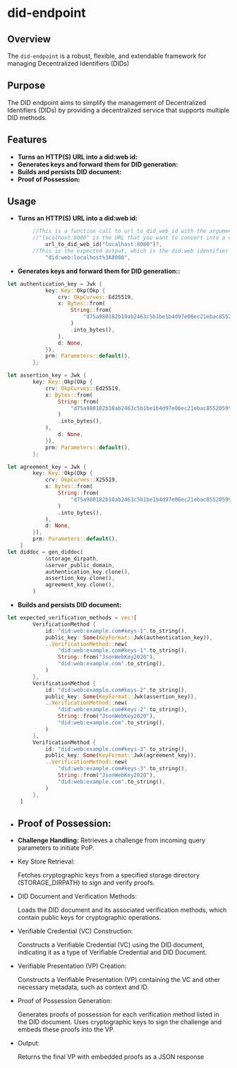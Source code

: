 # did-endpoint 
## Overview
The `did-endpoint` is a robust, flexible, and extendable framework for managing Decentralized Identifiers (DIDs)

## Purpose
The DID endpoint aims to simplify the management of Decentralized Identifiers (DIDs) by providing a decentralized service that supports multiple DID methods.

## Features 
- **Turns an HTTP(S) URL into a did:web id:** 
- **Generates keys and forward them for DID generation:**
- **Builds and persists DID document:**
- **Proof of Possession:**

## Usage
- **Turns an HTTP(S) URL into a did:web id:** 
```rust
        //This is a function call to url_to_did_web_id with the argument "localhost:8080".
        //"localhost:8080" is the URL that you want to convert into a did:web identifier.
            url_to_did_web_id("localhost:8080")?,
        //This is the expected output, which is the did:web identifier corresponding to the given URL
            "did:web:localhost%3A8080",
```
- **Generates keys and forward them for DID generation::**
```rust
let authentication_key = Jwk {
            key: Key::Okp(Okp {
                crv: OkpCurves::Ed25519,
                x: Bytes::from(
                    String::from(
                        "d75a980182b10ab2463c5b1be1b4d97e06ec21ebac8552059996bd962d77f259",
                    )
                    .into_bytes(),
                ),
                d: None,
            }),
            prm: Parameters::default(),
        };

let assertion_key = Jwk {
        key: Key::Okp(Okp {
            crv: OkpCurves::Ed25519,
            x: Bytes::from(
                String::from(
                    "d75a980182b10ab2463c5b1be1b4d97e06ec21ebac8552059996bd962d77f259",
                )
                .into_bytes(),
            ),
                d: None,
            }),
            prm: Parameters::default(),
        };

let agreement_key = Jwk {
        key: Key::Okp(Okp {
            crv: OkpCurves::X25519,
            x: Bytes::from(
                String::from(
                    "d75a980182b10ab2463c5b1be1b4d97e06ec21ebac8552059996bd962d77f259",
                )
                .into_bytes(),
            ),
            d: None,
        }),
        prm: Parameters::default(),
    }
let diddoc = gen_diddoc(
            &storage_dirpath,
            &server_public_domain,
            authentication_key.clone(),
            assertion_key.clone(),
            agreement_key.clone(),
        )
```
- **Builds and persists DID document:**
```rust
let expected_verification_methods = vec![
        VerificationMethod {
            id: "did:web:example.com#keys-1".to_string(),
            public_key: Some(KeyFormat::Jwk(authentication_key)),
            ..VerificationMethod::new(
                "did:web:example.com#keys-1".to_string(),
                String::from("JsonWebKey2020"),
                "did:web:example.com".to_string(),
            )
        },
        VerificationMethod {
            id: "did:web:example.com#keys-2".to_string(),
            public_key: Some(KeyFormat::Jwk(assertion_key)),
            ..VerificationMethod::new(
                "did:web:example.com#keys-2".to_string(),
                String::from("JsonWebKey2020"),
                "did:web:example.com".to_string(),
            )
        },
        VerificationMethod {
            id: "did:web:example.com#keys-3".to_string(),
            public_key: Some(KeyFormat::Jwk(agreement_key)),
            ..VerificationMethod::new(
                "did:web:example.com#keys-3".to_string(),
                String::from("JsonWebKey2020"),
                "did:web:example.com".to_string(),
            )
        },
    ]
```
- ## **Proof of Possession:**
- **Challenge Handling:**
    Retrieves a challenge from incoming query parameters to initiate PoP.
- Key Store Retrieval:

    Fetches cryptographic keys from a specified storage directory (STORAGE_DIRPATH) to sign and verify proofs.
- DID Document and Verification Methods:

    Loads the DID document and its associated verification methods, which contain public keys for cryptographic operations.
- Verifiable Credential (VC) Construction:

    Constructs a Verifiable Credential (VC) using the DID document, indicating it as a type of Verifiable Credential and DID Document.
- Verifiable Presentation (VP) Creation: 

    Constructs a Verifiable Presentation (VP) containing the VC and other necessary metadata, such as context and ID.
- Proof of Possession Generation:

    Generates proofs of possession for each verification method listed in the DID document.
    Uses cryptographic keys to sign the challenge and embeds these proofs into the VP.
- Output:

    Returns the final VP with embedded proofs as a JSON response

